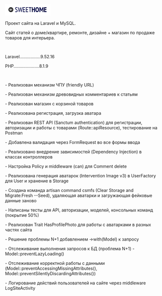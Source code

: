 <p align="center;"><img style="background-color:#fff;padding:10px;" src="https://github.com/Juster-7/sweethome.local/blob/main/public/images/logo4.png"></p>
<p>Проект сайта на Laravel и MySQL.</p>
<p>Сайт статей о доме/квартире, ремонте, дизайне + магазин по продаже товаров для интерьера.</p>
<br>
<p>Laravel.................9.52.16</p>
<p>PHP.....................8.1.9</p>
<br>
<p>- Реализован механизм ЧПУ (friendly URL)</p>
<p>- Реализован механизм древовидных комментариев к статьям</p>
<p>- Реализован магазин с корзиной товаров</p>
<p>- Реализована регистрация, загрузка аватара</p>
<p>- Реализован REST API (Sanctum authentication) для регистрации, авторизации и работы с товарами (Route::apiResource), тестирование на Postman</p>
<p>- Добавлена валидация через FormRequest во все формы ввода</p>
<p>- Реализовано внедрение зависимостей (Dependency Injection) в классах контроллеров</p>
<p>- Настройка Policy и middleware (can) для Comment delete</p>
<p>- Реализована генерация аватарок (Intervention Image v3) в UserFactory для User и хранение в Storage</p>
<p>- Создана команда artisan command csmfs (Clear Storage and Migrate:Fresh --Seed), удаляющая аватарки и загружающая фейковые данные заново</p>
<p>- Написаны тесты для API, авторизации, моделей, консольных команд (покрытие 50%)</p>
<p>- Реализован Trait HasProfilePhoto для работы с аватарками в разных частях сайта</p>
<p>- Решение проблемы N+1 добавлением ->with(Model) к запросу</p>
<p>- Отслеживание выполнения запросов к БД (проблема N+1) - Model::preventLazyLoading()</p>
<p>- Отслеживание корректной работы с данными (Model::preventAccessingMissingAttributes(), Model::preventSilentlyDiscardingAttributes())</p>
<p>- Логирование действий пользователей на сайте через middleware LogSiteActivity</p>
